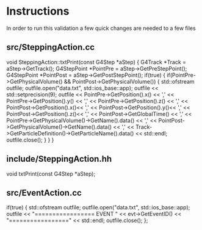 # Instructions
In order to run this validation a few quick changes are needed to a few files 

## src/SteppingAction.cc

void SteppingAction::txtPrint(const G4Step *aStep) {
  G4Track *Track = aStep->GetTrack();
  G4StepPoint *PointPre = aStep->GetPreStepPoint();
  G4StepPoint *PointPost = aStep->GetPostStepPoint();
  if(true) {
    if(PointPre->GetPhysicalVolume() && PointPost->GetPhysicalVolume()) {
                std::ofstream outfile;
                outfile.open("data.txt", std::ios_base::app);
                outfile << std::setprecision(9);
                outfile << PointPre->GetPosition().x() << ',' << PointPre->GetPosition().y() << ',' << PointPre->GetPosition().z() << ',' <<  PointPost->GetPosition().x()<< ','
         << PointPost->GetPosition().y()<< ',' << PointPost->GetPosition().z()<< ',' <<  PointPost->GetGlobalTime() << ','
        <<  PointPre->GetPhysicalVolume()->GetName().data() << ',' <<  PointPost->GetPhysicalVolume()->GetName().data() << ',' <<  Track->GetParticleDefinition()->GetParticleName().data() << std::endl;
                outfile.close();
}
}
}

## include/SteppingAction.hh
void txtPrint(const G4Step *aStep);

## src/EventAction.cc
if(true) {
    std::ofstream outfile;
    outfile.open("data.txt", std::ios_base::app);
    outfile << "================= EVENT " << evt->GetEventID() << "=================" << std::endl;
    outfile.close();
    };
